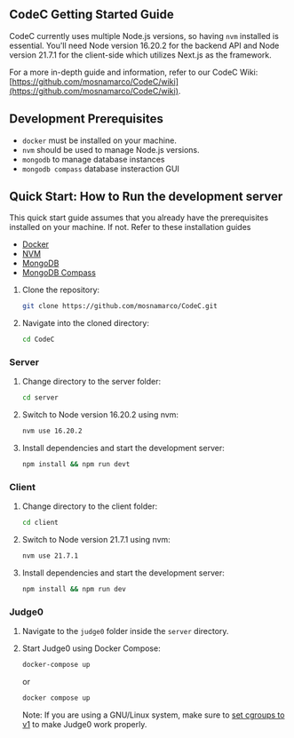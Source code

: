 ## CodeC Getting Started Guide

CodeC currently uses multiple Node.js versions, so having `nvm` installed is essential. You'll need Node version 16.20.2 for the backend API and Node version 21.7.1 for the client-side which utilizes Next.js as the framework.

For a more in-depth guide and information, refer to our CodeC Wiki: [https://github.com/mosnamarco/CodeC/wiki](https://github.com/mosnamarco/CodeC/wiki).

## Development Prerequisites

* `docker` must be installed on your machine.
* `nvm` should be used to manage Node.js versions.
* `mongodb` to manage database instances
* `mongodb compass` database insteraction GUI

## Quick Start: How to Run the development server

This quick start guide assumes that you already have the prerequisites installed on your machine. If not. Refer to these installation guides
* [Docker](https://docs.docker.com/engine/install/)
* [NVM](https://github.com/nvm-sh/nvm)
* [MongoDB](https://www.mongodb.com/docs/manual/installation/)
* [MongoDB Compass](https://www.mongodb.com/docs/compass/current/install/)

1. Clone the repository:

   ```bash
   git clone https://github.com/mosnamarco/CodeC.git
   ```

2. Navigate into the cloned directory:

   ```bash
   cd CodeC
   ```

### Server

1. Change directory to the server folder:

   ```bash
   cd server
   ```

2. Switch to Node version 16.20.2 using nvm:

   ```bash
   nvm use 16.20.2
   ```

3. Install dependencies and start the development server:

   ```bash
   npm install && npm run devt
   ```

### Client

1. Change directory to the client folder:

   ```bash
   cd client
   ```

2. Switch to Node version 21.7.1 using nvm:

   ```bash
   nvm use 21.7.1
   ```

3. Install dependencies and start the development server:

   ```bash
   npm install && npm run dev
   ```

### Judge0

1. Navigate to the `judge0` folder inside the `server` directory.

2. Start Judge0 using Docker Compose:

   ```bash
   docker-compose up
   ```
   or
   ```bash
   docker compose up
   ```

   Note: If you are using a GNU/Linux system, make sure to [set cgroups to v1](https://docs.docker.com/config/containers/runmetrics/#:~:text=Changing%20cgroup%20version,-Changing%20cgroup%20version&text=On%20systemd%2Dbased%20systems%2C%20cgroup,unified_cgroup_hierarchy%3D0%20instead.) to make Judge0 work properly. 

